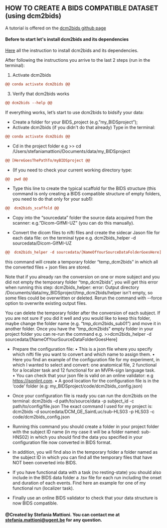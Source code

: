 ## HOW TO CREATE A BIDS COMPATIBLE DATASET (using dcm2bids)

A tutorial is offered on the [dcm2bids github page](https://unfmontreal.github.io/Dcm2Bids/docs/tutorial/first-steps/)

#### Before to start let's install dcm2bids and its dependencies
[Here](https://unfmontreal.github.io/Dcm2Bids/docs/get-started/install/) all the instruction to install dcm2bids and its dependencies.

After following the instructions you arrive to the last 2 steps (run in the terminal):
1. Activate dcm2bids
```diff
@@ conda activate dcm2bids @@
```
3. Verify that dcm2bids works
```diff
@@ dcm2bids --help @@
```

If everything works, let’s start to use dcm2bids to bidsify your data: 

-	Create a folder for your BIDS_project (e.g.”my_BIDSproject”);
-	Activate dcm2bids (if you didn't do that  already) Type in the terminal:
```diff
@@ conda activate dcm2bids @@
```
-	Cd in the project folder e.g >> cd /Users/stefaniamattioni/Documents/data/my_BIDSproject
```diff
@@ [HereGoesThePathTo/myBIDSproject @@
```
-	(If you need to check your current working directory type:
```diff
@@  pwd @@
```
-	Type this line to create the typical scaffold for the BIDS structure (this command is only creating a BIDS compatible structure of empty folders, you need to do that only for your sub1):
```diff
@@  dcm2bids_scaffold @@
```
-	Copy into the “sourcedata” folder the source data acquired from the scanner: e.g.”Dicom-GIfMI-UZ” (you can do this manually).

-	Convert the dicom files to nifti files and create the sidecar Jason file for each data file: on the terminal type
e.g. dcm2bids_helper -d sourcedata/Dicom-GIfMI-UZ

```diff
@@  dcm2bids_helper -d sourcedata/[NameOfYourSourceDataFolderGoesHere] @@
```
this command will create a temporary folder “temp_dcm2bids” in which all the converted files + json files are stored. 

Note that if you already ran the conversion on one or more subject and you did not empty the temporary folder “tmp_dcm2bids”, you will get this error when running this step:
dcm2bids_helper: error: Output directory /Documents/data/my_BIDSproject/tmp_dcm2bids/helper isn't empty, so some files could be overwritten or deleted.
Rerun the command with --force option to overwrite existing output files.

You can delete the temporary folder after the conversion of each subject. If you are not sure if you did it well and you would like to keep this folder, maybe change the folder name (e.g. “tmp_dcm2bids_sub01”) and move it in another folder. Once you have the “tmp_dcm2bids” empty folder in your project folder you can re-run the command e.g. >>dcm2bids_helper -d sourcedata/[NameOfYourSourceDataFolderGoesHere]


-	Prepare the configuration file:
•	This is a json file where you specify which nifti file you want to convert and which name to assign them. 
•	Here you find an example of the configuration file for my experiment, in which I wanted to select and convert: one anatomical file, 2 functional for a localizer task and 12 functional for an MVPA-sign language task.  
•	You can check that your json file is valid on an online validator: e.g   https://jsonlint.com.
•	A good location for the configuration file is in the ‘code’ folder (e.g: my_BIDSproject/code/dcm2bids_config.json)

 


-	Once your configuration file is ready you can run the dcm2bids on the terminal: dcm2bids -d path/to/source/data -p subject_id -c path/to/config/file.json
The exact command I used for my project is: dcm2bids -d sourcedata/DCM_GE_SaintLuc/sub-HLS03  -p HLS03 -c code/dcm2bids_config.json
-	Running this command you should create a folder in your project folder with the subject ID name (in my case it will be a folder named: sub-HNS02) in which you should find the data you specified in your configuration file now converted in BIDS format. 
-	In addition, you will find also in the temporary folder a folder named as the subject ID in which you can find all the temporary files that have NOT been converted into BIDS. 
-	If you have functional data with a task (no resting-state) you should also include in the BIDS data folder a .tsv file for each run including the onset and duration of each events. Find here an example for one of my functional run (localizer task). 
-	Finally use an online BIDS validator to check that your data structure is now BIDS compatible. 


#### @Created by Stefania Mattioni. You can contact me at stefania.mattioni@ugent.be for any question.
